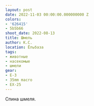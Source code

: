 ```yaml
---
layout: post
date: 2022-11-03 00:00:00.000000000 Z
colors:
- '626415'
- 5b5b66
shoot_date: 2022-08-13
title: Шмель
author: К.С.
location: Ёльбаза
tags:
- животные
- насекомые
- шмели
gear:
- E-3
- 35mm macro
- EX-25
---
```

Спина шмеля.

